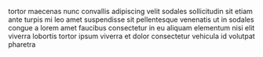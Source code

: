 tortor maecenas nunc convallis adipiscing velit sodales sollicitudin sit etiam ante turpis mi leo amet suspendisse sit pellentesque venenatis ut in sodales congue a lorem amet faucibus consectetur in eu aliquam elementum nisi elit viverra lobortis tortor ipsum viverra et dolor consectetur vehicula id volutpat pharetra